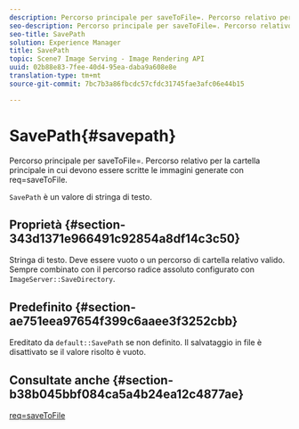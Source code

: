```yaml
---
description: Percorso principale per saveToFile=. Percorso relativo per la cartella principale in cui devono essere scritte le immagini generate con req=saveToFile.
seo-description: Percorso principale per saveToFile=. Percorso relativo per la cartella principale in cui devono essere scritte le immagini generate con req=saveToFile.
seo-title: SavePath
solution: Experience Manager
title: SavePath
topic: Scene7 Image Serving - Image Rendering API
uuid: 02b88e83-7fee-40d4-95ea-daba9a608e8e
translation-type: tm+mt
source-git-commit: 7bc7b3a86fbcdc57cfdc31745fae3afc06e44b15

---
```



# SavePath{#savepath}

Percorso principale per saveToFile=. Percorso relativo per la cartella principale in cui devono essere scritte le immagini generate con req=saveToFile.

`SavePath` è un valore di stringa di testo.

## Proprietà {#section-343d1371e966491c92854a8df14c3c50}

Stringa di testo. Deve essere vuoto o un percorso di cartella relativo valido. Sempre combinato con il percorso radice assoluto configurato con `ImageServer::SaveDirectory`.

## Predefinito {#section-ae751eea97654f399c6aaee3f3252cbb}

Ereditato da `default::SavePath` se non definito. Il salvataggio in file è disattivato se il valore risolto è vuoto.

## Consultate anche {#section-b38b045bbf084ca5a4b24ea12c4877ae}

[req=saveToFile](../../../../../is-api/http-ref/image-serving-api-ref/c-http-protocol-reference/c-command-reference/r-req/r-req.md#reference-907cdb4a97034db7ad94695f25552e76)
